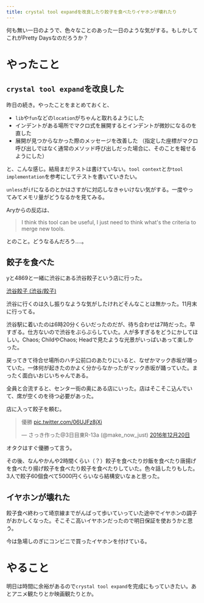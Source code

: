 ```yaml
---
title: crystal tool expandを改良したり餃子を食べたりイヤホンが壊れたり
---
```


<script async src="//cdn.embedly.com/widgets/platform.js"></script>
<script async src="//platform.twitter.com/widgets.js"></script>

何も無い一日のようで、色々なことのあった一日のような気がする。もしかしてこれがPretty Daysなのだろうか？

# やったこと

## `crystal tool expand`を改良した

昨日の続き。やったことをまとめておくと、

  - `lib`や`fun`などの`location`がちゃんと取れるようにした
  - インデントがある場所でマクロ式を展開するとインデントが微妙になるのを直した
  - 展開が見つからなかった際のメッセージを改善した
    （指定した座標がマクロ呼び出しではなく通常のメソッド呼び出しだった場合に、そのことを報せるようにした）

と、こんな感じ。結局まだテストは書けていない。`tool context`とか`tool implementation`を参考にしてテストを書いていきたい。

`unless`が`if`になるのとかはさすがに対応しなきゃいけない気がする。一度やってみてメモリ量がどうなるかを見てみる。

Aryからの反応は、

> I think this tool can be useful, I just need to think what's the criteria to merge new tools.

とのこと。どうなるんだろう‥‥。

## 餃子を食べた

yと4869と一緒に渋谷にある渋谷餃子という店に行った。

<a class="embedly-card" href="https://tabelog.com/tokyo/A1303/A130301/13162902/">渋谷餃子 (渋谷/餃子)</a>

渋谷に行くのは久し振りなような気がしたけれどそんなことは無かった。11月末に行ってる。

渋谷駅に着いたのは6時20分くらいだったのだが、待ち合わせは7時だった。早すぎる。仕方ないので渋谷をぶらぶらしていた。人が多すぎるをどうにかしてほしい。Chaos; ChildやChaos; Headで見たような光景がいっぱいあって楽しかった。

戻ってきて待合せ場所のハチ公前口のあたりにいると、なぜかマック赤坂が踊っていた。一体何が起きたのかよく分からなかったがマック赤坂が踊っていた。まったく面白いおじいちゃんである。

全員と合流すると、センター街の奥にある店にいった。店はそこそこ込んでいて、席が空くのを待つ必要があった。

店に入って餃子を頼む。

<blockquote class="twitter-tweet" data-lang="ja"><p lang="ja" dir="ltr">優勝 <a href="https://t.co/06UJFz8jXi">pic.twitter.com/06UJFz8jXi</a></p>&mdash; さっき作った@3日目東R-13a (@make_now_just) <a href="https://twitter.com/make_now_just/status/811162679859494912">2016年12月20日</a></blockquote>

オタクはすぐ優勝って言う。

その後、なんやかんや2時間くらい（？）餃子を食べたり炒飯を食べたり唐揚げを食べたり揚げ餃子を食べたり餃子を食べたりしていた。色々話したりもした。3人で餃子60個食べて5000円くらいなら結構安いなぁと思った。

## イヤホンが壊れた

餃子食べ終わって埼京線までがんばって歩いていっていた途中でイヤホンの調子がおかしくなった。そこそこ高いイヤホンだったので明日保証を使おうかと思う。

今は急場しのぎにコンビニで買ったイヤホンを付けている。

# やること

明日は時間に余裕があるので`crystal tool expand`を完成にもっていきたい。あとアニメ観たりとか映画観たりとか。
